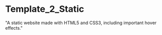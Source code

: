 # Template_2_Static
"A static website made with HTML5 and CSS3, including important hover effects."
